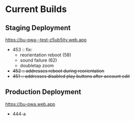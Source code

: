 # Current Builds

## Staging Deployment

https://bu-pwa--test-z5ub5itv.web.app 

- 453 :: fix:
  - reorientation reboot (58)
  - sound failure (62)
  - doubletap zoom
- ~~452 :: addresses reboot during reorientation~~ 
- ~~451 :: addresses disabled play buttons after account edit~~




## Production Deployment

https://bu-pwa.web.app 

 - 444-a
